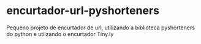 # encurtador-url-pyshorteners
Pequeno projeto de encurtador de url, utilizando a biblioteca pyshorteners do python e utilzando o encurtador Tiny.ly
